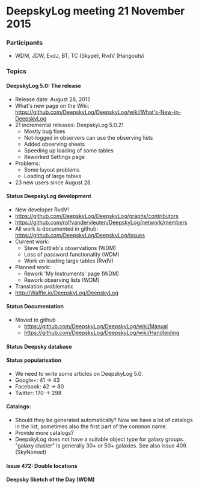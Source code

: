 # DeepskyLog meeting 21 November 2015

### Participants
+ WDM, JDW, EvdJ, BT, TC (Skype), RvdV (Hangouts)

### Topics
#### DeepskyLog 5.0: The release
+ Release date: August 28, 2015
+ What's new page on the Wiki: https://github.com/DeepskyLog/DeepskyLog/wiki/What's-New-in-DeepskyLog
+ 21 incremental releases: DeepskyLog 5.0.21
  + Mostly bug fixes
  + Not-logged in observers can use the observing lists
  + Added observing sheets
  + Speeding up loading of some tables
  + Reworked Settings page
+ Problems:
  + Some layout problems
  + Loading of large tables
+ 23 new users since August 28.

#### Status DeepskyLog development
+ New developer RvdV!
+ https://github.com/DeepskyLog/DeepskyLog/graphs/contributors
+ https://github.com/rolfvandervleuten/DeepskyLog/network/members
+ All work is documented in github: https://github.com/DeepskyLog/DeepskyLog/issues
+ Current work:
  + Steve Gottlieb's observations (WDM)
  + Loss of password functionality (WDM)
  + Work on loading large tables (RvdV)
+ Planned work:
  + Rework 'My Instruments' page (WDM)
  + Rework observing lists (WDM)
+ Translation problematic
+ http://Waffle.io/DeepskyLog/DeepskyLog

#### Status Documentation
+ Moved to github
  + https://github.com/DeepskyLog/DeepskyLog/wiki/Manual
  + https://github.com/DeepskyLog/DeepskyLog/wiki/Handleiding

#### Status Deepsky database

#### Status popularisation
+ We need to write some articles on DeepskyLog 5.0.
+ Google+: 41 -> 43
+ Facebook: 42 -> 80
+ Twitter: 170 -> 298

#### Catalogs:
  + Should they be generated automatically? Now we have a lot of catalogs in the list, sometimes also the first part of the common name.
  + Provide more catalogs?
  + DeepskyLog does not have a suitable object type for galaxy groups. "galaxy cluster" is generally 30+ or 50+ galaxies. See also issue 409. (SkyNomad)

#### Issue 472: Double locations
#### Deepsky Sketch of the Day (WDM)
